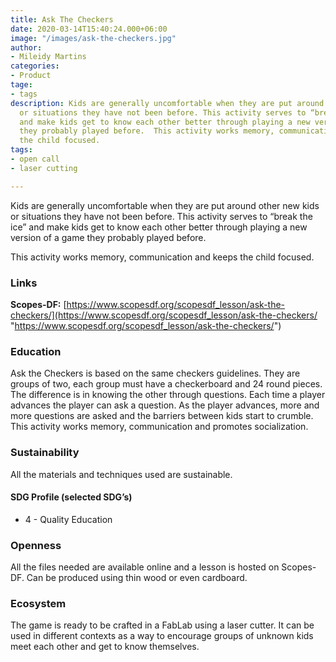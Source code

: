 ```yaml
---
title: Ask The Checkers
date: 2020-03-14T15:40:24.000+06:00
image: "/images/ask-the-checkers.jpg"
author:
- Mileidy Martins
categories:
- Product
tage:
- tags
description: Kids are generally uncomfortable when they are put around other new kids
  or situations they have not been before. This activity serves to “break the ice”
  and make kids get to know each other better through playing a new version of a game
  they probably played before.  This activity works memory, communication and keeps
  the child focused.
tags:
- open call
- laser cutting

---
```

Kids are generally uncomfortable when they are put around other new kids or situations they have not been before. This activity serves to “break the ice” and make kids get to know each other better through playing a new version of a game they probably played before.

This activity works memory, communication and keeps the child focused.

### Links

**Scopes-DF:** [https://www.scopesdf.org/scopesdf_lesson/ask-the-checkers/](https://www.scopesdf.org/scopesdf_lesson/ask-the-checkers/ "https://www.scopesdf.org/scopesdf_lesson/ask-the-checkers/")

### Education

Ask the Checkers is based on the same checkers guidelines. They are groups of two, each group must have a checkerboard and 24 round pieces. The difference is in knowing the other through questions. Each time a player advances the player can ask a question. As the player advances, more and more questions are asked and the barriers between kids start to crumble. This activity works memory, communication and promotes socialization.

### Sustainability

All the materials and techniques used are sustainable.

#### SDG Profile (selected SDG’s)

* 4 - Quality Education

### Openness

All the files needed are available online and a lesson is hosted on Scopes-DF. Can be produced using thin wood or even cardboard.

### Ecosystem

The game is ready to be crafted in a FabLab using a laser cutter. It can be used in different contexts as a way to encourage groups of unknown kids meet each other and get to know themselves.